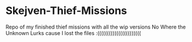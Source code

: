 # Skejven-Thief-Missions
 Repo of my finished thief missions with all the wip versions
 No Where the Unknown Lurks cause I lost the files :(((((((((((((((((((((((

